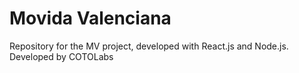 # Movida Valenciana
Repository for the MV project, developed with React.js and Node.js.
Developed by COTOLabs
